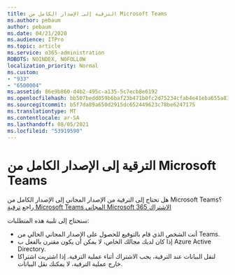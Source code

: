 ```yaml
---
title: الترقية إلى الإصدار الكامل من Microsoft Teams
ms.author: pebaum
author: pebaum
ms.date: 04/21/2020
ms.audience: ITPro
ms.topic: article
ms.service: o365-administration
ROBOTS: NOINDEX, NOFOLLOW
localization_priority: Normal
ms.custom:
- "933"
- "6500004"
ms.assetid: 86e9b860-d4b2-495c-a135-5c7ecb8e6192
ms.openlocfilehash: bb507bedd059b6baf23b471b0fc2d75234cfab4e41eba655a83a645c65669680
ms.sourcegitcommit: b5f7da89a650d2915dc652449623c78be6247175
ms.translationtype: MT
ms.contentlocale: ar-SA
ms.lasthandoff: 08/05/2021
ms.locfileid: "53919590"
---
```

# <a name="upgrade-to-the-full-version-of-microsoft-teams"></a>الترقية إلى الإصدار الكامل من Microsoft Teams

هل تحتاج إلى الترقية من الإصدار المجاني إلى الإصدار الكامل من Microsoft Teams؟ راجع [ترقية Microsoft Teams المجاني Microsoft 365 الاشتراك](https://docs.microsoft.com/microsoftteams/upgrade-freemium)

ستحتاج إلى تلبية هذه المتطلبات:

- أنت الشخص الذي قام بالتوقيع للحصول على الإصدار المجاني الحالي من Teams.
- إذا كان لديك مجالك الخاص، لا يمكن أن يكون مقترن بالفعل ب Azure Active Directory.
- لنقل البيانات عند الترقية، يجب الاشتراك أثناء عملية الترقية. إذا اشتريت اشتراكا خارج عملية الترقية، لا يمكنك نقل البيانات.
